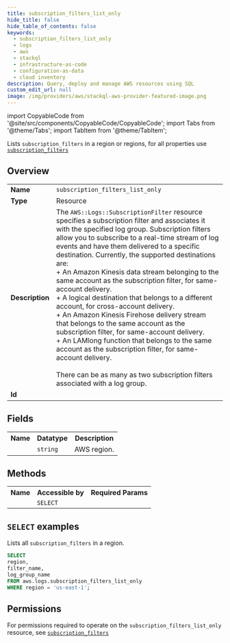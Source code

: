 ```yaml
---
title: subscription_filters_list_only
hide_title: false
hide_table_of_contents: false
keywords:
  - subscription_filters_list_only
  - logs
  - aws
  - stackql
  - infrastructure-as-code
  - configuration-as-data
  - cloud inventory
description: Query, deploy and manage AWS resources using SQL
custom_edit_url: null
image: /img/providers/aws/stackql-aws-provider-featured-image.png
---
```


import CopyableCode from '@site/src/components/CopyableCode/CopyableCode';
import Tabs from '@theme/Tabs';
import TabItem from '@theme/TabItem';

Lists <code>subscription_filters</code> in a region or regions, for all properties use <a href="/providers/aws/serviceName/subscription_filters/"><code>subscription_filters</code></a>

## Overview
<table><tbody>
<tr><td><b>Name</b></td><td><code>subscription_filters_list_only</code></td></tr>
<tr><td><b>Type</b></td><td>Resource</td></tr>
<tr><td><b>Description</b></td><td>The <code>AWS::Logs::SubscriptionFilter</code> resource specifies a subscription filter and associates it with the specified log group. Subscription filters allow you to subscribe to a real-time stream of log events and have them delivered to a specific destination. Currently, the supported destinations are:<br />+ An Amazon Kinesis data stream belonging to the same account as the subscription filter, for same-account delivery.<br />+ A logical destination that belongs to a different account, for cross-account delivery.<br />+ An Amazon Kinesis Firehose delivery stream that belongs to the same account as the subscription filter, for same-account delivery.<br />+ An LAMlong function that belongs to the same account as the subscription filter, for same-account delivery.<br /><br />There can be as many as two subscription filters associated with a log group.</td></tr>
<tr><td><b>Id</b></td><td><CopyableCode code="aws.logs.subscription_filters_list_only" /></td></tr>
</tbody></table>

## Fields
<table><tbody><tr><th>Name</th><th>Datatype</th><th>Description</th></tr><tr><td><CopyableCode code="region" /></td><td><code>string</code></td><td>AWS region.</td></tr>
</tbody></table>

## Methods

<table><tbody>
  <tr>
    <th>Name</th>
    <th>Accessible by</th>
    <th>Required Params</th>
  </tr>
  <tr>
    <td><CopyableCode code="list_resources" /></td>
    <td><code>SELECT</code></td>
    <td><CopyableCode code="region" /></td>
  </tr>
</tbody></table>

## `SELECT` examples
Lists all <code>subscription_filters</code> in a region.
```sql
SELECT
region,
filter_name,
log_group_name
FROM aws.logs.subscription_filters_list_only
WHERE region = 'us-east-1';
```


## Permissions

For permissions required to operate on the <code>subscription_filters_list_only</code> resource, see <a href="/providers/aws/logs/subscription_filters/#permissions"><code>subscription_filters</code></a>

